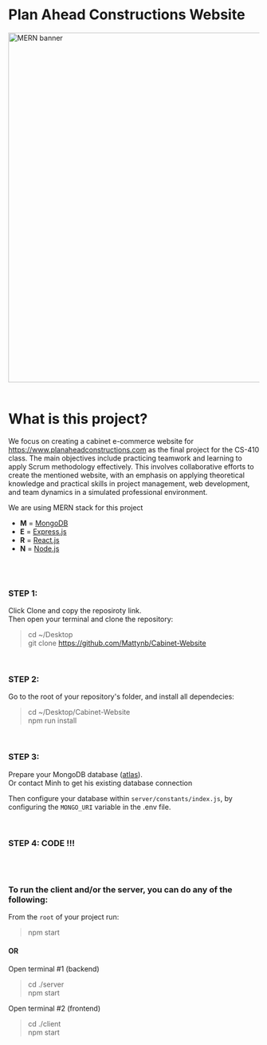 # Plan Ahead Constructions Website

<img src='https://media.discordapp.net/attachments/1215179484110790706/1216155285291401266/image.png?ex=65ff5bdf&is=65ece6df&hm=12788b0dd8fc5523673a29710c58aba52c3c147e1e374e1ecb6fd13efe5de5d0&=&format=webp&quality=lossless' alt='MERN banner' width='700' />


<br />
<br />

# What is this project?
We focus on creating a cabinet e-commerce website for https://www.planaheadconstructions.com as the final project for the CS-410 class. The main objectives include practicing teamwork and learning to apply Scrum methodology effectively. This involves collaborative efforts to create the mentioned website, with an emphasis on applying theoretical knowledge and practical skills in project management, web development, and team dynamics in a simulated professional environment.

We are using MERN stack for this project
- **M** = [MongoDB](https://www.mongodb.com)
- **E** = [Express.js](https://expressjs.com)
- **R** = [React.js](https://reactjs.org)
- **N** = [Node.js](https://nodejs.org)

<br />
<br />

### STEP 1:

Click Clone and copy the reposiroty link.<br />
Then open your terminal and clone the repository:

> cd ~/Desktop <br />
> git clone https://github.com/Mattynb/Cabinet-Website

<br />

### STEP 2:

Go to the root of your repository's folder, and install all dependecies:

> cd ~/Desktop/Cabinet-Website<br />
> npm run install

<br />

### STEP 3:

Prepare your MongoDB database ([atlas](https://www.mongodb.com/cloud/atlas)).<br />
Or contact Minh to get his existing database connection

Then configure your database within `server/constants/index.js`, by configuring the `MONGO_URI` variable in the .env file.

<br />

### STEP 4: CODE !!!

<br />
<br />

### To run the client and/or the server, you can do any of the following:

From the `root` of your project run:
> npm start

#### OR

Open terminal #1 (backend)
> cd ./server<br />
> npm start

Open terminal #2 (frontend)
> cd ./client<br />
> npm start
